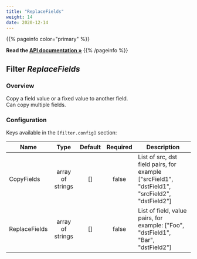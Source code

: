 ```yaml
---
title: "ReplaceFields"
weight: 14
date: 2020-12-14
---
```

{{% pageinfo color="primary" %}}

**Read the [API documentation &raquo;](https://pkg.go.dev/github.com/AdRoll/baker/filter#ReplaceFields)**
{{% /pageinfo %}}

## Filter *ReplaceFields*

### Overview
Copy a field value or a fixed value to another field.  
 Can copy multiple fields.  


### Configuration

Keys available in the `[filter.config]` section:

|Name|Type|Default|Required|Description|
|----|:--:|:-----:|:------:|-----------|
| CopyFields| array of strings| []| false| List of src, dst field pairs, for example ["srcField1", "dstField1", "srcField2", "dstField2"]|
| ReplaceFields| array of strings| []| false| List of field, value pairs, for example: ["Foo", "dstField1", "Bar", "dstField2"]|

